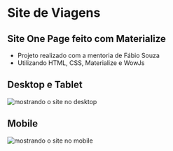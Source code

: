 # Site de Viagens
## Site One Page feito com Materialize

- Projeto realizado com a mentoria de Fábio Souza
- Utilizando HTML, CSS, Materialize e WowJs

## Desktop e Tablet

![mostrando o site no desktop](https://github.com/FabioAsada/Projeto_Site_de_Viagens/blob/main/siteViagens.gif)

## Mobile

![mostrando o site no mobile](https://github.com/FabioAsada/Projeto_Site_de_Viagens/blob/main/siteViagensMobile.gif)

